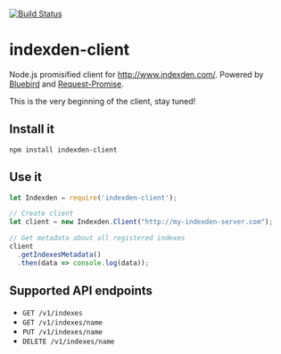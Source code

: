 [![Build Status](https://travis-ci.org/Sn0wFox/indexden-client.svg?branch=master)](https://travis-ci.org/Sn0wFox/indexden-client)

# indexden-client
Node.js promisified client for http://www.indexden.com/.
Powered by [Bluebird](https://github.com/petkaantonov/bluebird)
and [Request-Promise](https://github.com/request/request-promise).

This is the very beginning of the client, stay tuned!

## Install it
`npm install indexden-client`

## Use it
```js
let Indexden = require('indexden-client');

// Create client
let client = new Indexden.Client("http://my-indexden-server.com");

// Get metadata about all registered indexes
client
  .getIndexesMetadata()
  .then(data => console.log(data));
```

## Supported API endpoints

* `GET /v1/indexes`
* `GET /v1/indexes/name`
* `PUT /v1/indexes/name`
* `DELETE /v1/indexes/name`